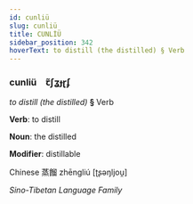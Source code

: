 ```yaml
---
id: cunliü
slug: cunliü
title: CUNLİÜ
sidebar_position: 342
hoverText: to distill (the distilled) § Verb
---
```


### cunliü&emsp;<span kind="abugida">ꞇ̃ʃʓɟɽʄ</span>

*to distill (the distilled)* **§** Verb

**Verb**: to distill

**Noun**: the distilled

**Modifier**: distillable

Chinese 蒸餾 zhēngliú [ʈʂəŋljou̯]

*Sino-Tibetan Language Family*